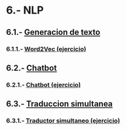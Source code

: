 # 6.- NLP

## 6.1.- [Generacion de texto](http://google.com/404) 

###   6.1.1.- [Word2Vec (ejercicio)](https://colab.research.google.com/drive/1NMOJkdvRD2g-pGCTKWzOed2dhN85f7Tc)

## 6.2.- [Chatbot](http://google.com/404)

###   6.2.1.- [Chatbot (ejercicio)](http://google.com/404)

## 6.3.- [Traduccion simultanea](http://google.com/404)

###   6.3.1.- [Traductor simultaneo (ejercicio)](https://colab.research.google.com/drive/17EhfH7xi9YLRfvhqN_KNnQRsn-Ud_ifQ)

